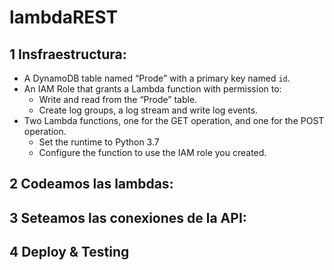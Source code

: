 # lambdaREST

## 1 Insfraestructura:

- A DynamoDB table named “Prode” with a primary key named `id`.
- An IAM Role that grants a Lambda function with permission to:
  - Write and read from the “Prode” table.
  - Create log groups, a log stream and write log events.
- Two Lambda functions, one for the GET operation, and one for the POST operation.
  - Set the runtime to Python 3.7
  - Configure the function to use the IAM role you created.
  
## 2 Codeamos las lambdas:

## 3 Seteamos las conexiones de la API:

## 4 Deploy & Testing

  
